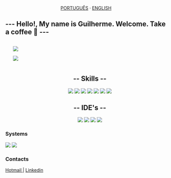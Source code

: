 <div align="center">
  <a href="/readme_pt-BR.md">PORTUGUÊS</a>
  ·
  <a href="/readme_us.md">ENGLISH</a>
</div>

<h2> --- Hello!, My name is Guilherme. Welcome. Take a coffee 🍵 --- </h2>

<div class="col-6" style="display:flex">
  <div class="status">
    <ul>
      <img src="https://github-readme-stats.vercel.app/api?username=GuilhermeSotti&show_icons=true&theme=monokai&custom_title=My Stats">
    </ul>
    <ul>
      <img src="https://github-readme-stats.vercel.app/api/top-langs/?username=karanalpe&layout=compact&theme=monokai&custom_title=My Favorite Languages">
    </ul>
  </div>
</div>

<div class="skill" align="center">
  <ul>
    <h2> -- Skills -- </h2>
      <img src="https://icongr.am/devicon/java-original.svg?size=120&color=currentColor">
      <img src="https://icongr.am/devicon/html5-original.svg?size=120&color=currentColor">
      <img src="https://icongr.am/devicon/css3-original.svg?size=120&color=currentColor">
      <img src="https://icongr.am/devicon/amazonwebservices-original.svg?size=120&color=currentColor">
      <img src="https://icongr.am/devicon/android-original.svg?size=120&color=currentColor">
      <img src="https://icongr.am/devicon/vagrant-original.svg?size=120&color=currentColor">
      <img src="https://icongr.am/devicon/python-original.svg?size=120&color=currentColor">
  </ul>
</div>

<div class="ides" align="center">
  <ul>
    <h2> -- IDE's -- </h2>
      <img src="https://icongr.am/devicon/visualstudio-plain.svg?size=120&color=currentColor">
      <img src="https://icongr.am/devicon/docker-plain.svg?size=120&color=currentColor">
      <img src="https://icongr.am/devicon/pycharm-original.svg?size=120&color=currentColor">
      <img src="https://icongr.am/simple/androidstudio.svg?size=120&color=20a754&colored=false">
  </ul>
</div>

<div>
  <h3> Systems </h3>
    <img src="https://img.shields.io/badge/Windows-0078D6?style=for-the-badge&logo=windows&logoColor=white">
    <img src="https://img.shields.io/badge/Linux-0078D6?style=for-the-badge&color=grey&logo=linux&logoColor=white">
</div>

<div>
  <h3> Contacts </h3>
    <a href="mailto:Gpiresmachado@hotmail.com"> Hotmail </a>
    |
    <a href="https://www.linkedin.com/in/guilherme-pires-de-sotti-machado-296a7417a/"> Linkedin </a>
</div>

<!---
GuilhermeSotti/GuilhermeSotti is a ✨ special ✨ repository because its `README.md` (this file) appears on your GitHub profile.
You can click the Preview link to take a look at your changes.
--->
